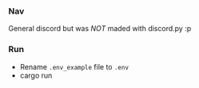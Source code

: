 ### Nav

General discord but was _NOT_ maded with discord.py :p


### Run 

* Rename `.env_example` file to `.env`
* cargo run